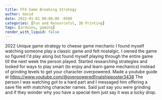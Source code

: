 ```yaml
---
title: FFX Game Breaking Strategy
author: david
date: 2022-01-01 00:00:00 -0500
categories: [Fun and Resourceful, 3D Printing]
tags: [arduino, gaming]
render_with_liquid: false
---
```


2022 Unique game strategy to cheese game mechanic
  I found myself watching someone play a classic game and felt nostalgic.
  I owned the game so figured I'd play along but found myself playing through the entire game till the next week the person played.
  Started researching strategies and looked for ways to play smart (to enjoy and learn game mechanics) instead of grinding levels to get your character overpowered.
  Made a youtube guide at https://www.youtube.com/@overpoweredfinalshipposter3438
  The person I was watching got to a hard part and I messaged him offering a save file with matching character names. Said just say you were grinding and if they wonder why you have a special item just say it was a lucky drop.
